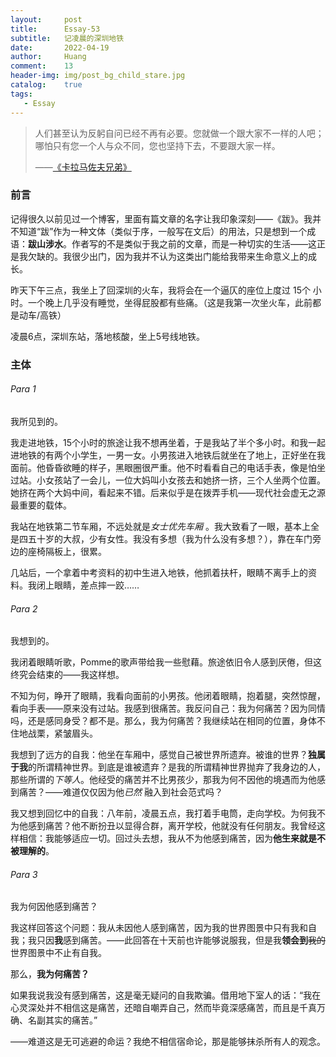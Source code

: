 ```yaml
---
layout:     post
title:      Essay-53
subtitle:   记凌晨的深圳地铁
date:       2022-04-19
author:     Huang
comment:    13
header-img: img/post_bg_child_stare.jpg
catalog:    true
tags:
   - Essay
---
```


>人们甚至认为反躬自问已经不再有必要。您就做一个跟大家不一样的人吧；哪怕只有您一个人与众不同，您也坚持下去，不要跟大家一样。
>
>——[《卡拉马佐夫兄弟》](https://xn--29s704loyd.com/2021/08/01/The-Brothers-Karamazov/)

### 前言

记得很久以前见过一个博客，里面有篇文章的名字让我印象深刻——《跋》。我并不知道“跋”作为一种文体（类似于序，一般写在文后）的用法，只是想到一个成语：**跋山涉水**。作者写的不是类似于我之前的文章，而是一种切实的生活——这正是我欠缺的。我很少出门，因为我并不认为这类出门能给我带来生命意义上的成长。

昨天下午三点，我坐上了回深圳的火车，我将会在一个逼仄的座位上度过 15个 小时。一个晚上几乎没有睡觉，坐得屁股都有些痛。（这是我第一次坐火车，此前都是动车/高铁）

凌晨6点，深圳东站，落地核酸，坐上5号线地铁。

### 主体

###### Para 1

我所见到的。

我走进地铁，15个小时的旅途让我不想再坐着，于是我站了半个多小时。和我一起进地铁的有两个小学生，一男一女。小男孩进入地铁后就坐在了地上，正好坐在我面前。他昏昏欲睡的样子，黑眼圈很严重。他不时看看自己的电话手表，像是怕坐过站。小女孩站了一会儿，一位大妈叫小女孩去和她挤一挤，三个人坐两个位置。她挤在两个大妈中间，看起来不错。后来似乎是在拨弄手机——现代社会虚无之源最重要的载体。

我站在地铁第二节车厢，不远处就是*女士优先车厢* 。我大致看了一眼，基本上全是四五十岁的大叔，少有女性。我没有多想（我为什么没有多想？），靠在车门旁边的座椅隔板上，很累。

几站后，一个拿着中考资料的初中生进入地铁，他抓着扶杆，眼睛不离手上的资料。我闭上眼睛，差点摔一跤……

###### Para 2

我想到的。

我闭着眼睛听歌，Pomme的歌声带给我一些慰藉。旅途依旧令人感到厌倦，但这终究会结束的——我这样想。

不知为何，睁开了眼睛，我看向面前的小男孩。他闭着眼睛，抱着腿，突然惊醒，看向手表——原来没有过站。我感到很痛苦。我反问自己：我为何痛苦？因为同情吗，还是感同身受？都不是。那么，我为何痛苦？我继续站在相同的位置，身体不住地战栗，紧皱眉头。

我想到了远方的自我：他坐在车厢中，感觉自己被世界所遗弃。被谁的世界？**独属于我**的所谓精神世界。到底是谁被遗弃？是我的所谓精神世界抛弃了我身边的人，那些所谓的*下等人*。他经受的痛苦并不比男孩少，那我为何不因他的境遇而为他感到痛苦？——难道仅仅因为他*已然* 融入到社会范式吗？

我又想到回忆中的自我：八年前，凌晨五点，我打着手电筒，走向学校。为何我不为他感到痛苦？他不断扮丑以显得合群，离开学校，他就没有任何朋友。我曾经这样相信：我能够适应一切。回过头去想，我从不为他感到痛苦，因为**他生来就是不被理解的**。

###### Para 3

我为何因他感到痛苦？

我这样回答这个问题：我从未因他人感到痛苦，因为我的世界图景中只有我和自我；我只因**我**感到痛苦。——此回答在十天前也许能够说服我，但是我**领会到**<s>我的</s>世界图景中不止有自我。

那么，**我为何痛苦？**

如果我说我没有感到痛苦，这是毫无疑问的自我欺骗。借用地下室人的话：“我在心灵深处并不相信这是痛苦，还暗自嘲弄自己，然而毕竟深感痛苦，而且是千真万确、名副其实的痛苦。”

——难道这是无可逃避的命运？我绝不相信宿命论，那是能够抹杀所有人的观念。
